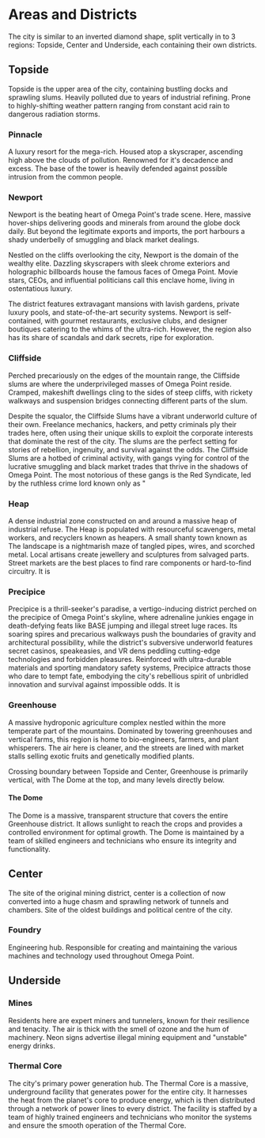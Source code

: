 # Areas and Districts

The city is similar to an inverted diamond shape, split vertically in to 3 regions: Topside, Center and Underside, each containing their own districts. 

## Topside

Topside is the upper area of the city, containing bustling docks and sprawling slums. Heavily polluted due to years of industrial refining. Prone to highly-shifting weather pattern ranging from constant acid rain to dangerous radiation storms.

### Pinnacle

A luxury resort for the mega-rich. Housed atop a skyscraper, ascending high above the clouds of pollution. Renowned for it's decadence and excess. The base of the tower is heavily defended against possible intrusion from the common people.

### Newport

Newport is the beating heart of Omega Point's trade scene. Here, massive hover-ships delivering goods and minerals from around the globe dock daily. But beyond the legitimate exports and imports, the port harbours a shady underbelly of smuggling and black market dealings. 

Nestled on the cliffs overlooking the city, Newport is the domain of the wealthy elite. Dazzling skyscrapers with sleek chrome exteriors and holographic billboards house the famous faces of Omega Point. Movie stars, CEOs, and influential politicians call this enclave home, living in ostentatious luxury.

The district features extravagant mansions with lavish gardens, private luxury pools, and state-of-the-art security systems. Newport is self-contained, with gourmet restaurants, exclusive clubs, and designer boutiques catering to the whims of the ultra-rich. However, the region also has its share of scandals and dark secrets, ripe for exploration. 

### Cliffside

Perched precariously on the edges of the mountain range, the Cliffside slums are where the underprivileged masses of Omega Point reside. Cramped, makeshift dwellings cling to the sides of steep cliffs, with rickety walkways and suspension bridges connecting different parts of the slum. 

Despite the squalor, the Cliffside Slums have a vibrant underworld culture of their own. Freelance mechanics, hackers, and petty criminals ply their trades here, often using their unique skills to exploit the corporate interests that dominate the rest of the city. The slums are the perfect setting for stories of rebellion, ingenuity, and survival against the odds. The Cliffside Slums are a hotbed of criminal activity, with gangs vying for control of the lucrative smuggling and black market trades that thrive in the shadows of Omega Point. The most notorious of these gangs is the Red Syndicate, led by the ruthless crime lord known only as "

### Heap

A dense industrial zone constructed on and around a massive heap of industrial refuse. The Heap is populated with resourceful scavengers, metal workers, and recyclers known as heapers. A small shanty town known as The landscape is a nightmarish maze of tangled pipes, wires, and scorched metal. Local artisans create jewellery and sculptures from salvaged parts. Street markets are the best places to find rare components or hard-to-find circuitry. It is

### Precipice

Precipice is a thrill-seeker's paradise, a vertigo-inducing district perched on the precipice of Omega Point's skyline, where adrenaline junkies engage in death-defying feats like BASE jumping and illegal street luge races. Its soaring spires and precarious walkways push the boundaries of gravity and architectural possibility, while the district's subversive underworld features secret casinos, speakeasies, and VR dens peddling cutting-edge technologies and forbidden pleasures. Reinforced with ultra-durable materials and sporting mandatory safety systems, Precipice attracts those who dare to tempt fate, embodying the city's rebellious spirit of unbridled innovation and survival against impossible odds. It is 

### Greenhouse

A massive hydroponic agriculture complex nestled within the more temperate part of the mountains. Dominated by towering greenhouses and vertical farms, this region is home to bio-engineers, farmers, and plant whisperers. The air here is cleaner, and the streets are lined with market stalls selling exotic fruits and genetically modified plants.

Crossing boundary between Topside and Center, Greenhouse is primarily vertical, with The Dome at the top, and many levels directly below. 

#### The Dome

The Dome is a massive, transparent structure that covers the entire Greenhouse district. It allows sunlight to reach the crops and provides a controlled environment for optimal growth. The Dome is maintained by a team of skilled engineers and technicians who ensure its integrity and functionality.

## Center

The site of the original mining district, center is a collection of  now converted into a huge chasm and sprawling network of tunnels and chambers. Site of the oldest buildings and political centre of the city. 

### Foundry
Engineering hub. Responsible for creating and maintaining the various machines and technology used throughout Omega Point.

## Underside

### Mines

Residents here are expert miners and tunnelers, known for their resilience and tenacity. The air is thick with the smell of ozone and the hum of machinery. Neon signs advertise illegal mining equipment and "unstable" energy drinks. 

### Thermal Core

The city's primary power generation hub. The Thermal Core is a massive, underground facility that generates power for the entire city. It harnesses the heat from the planet's core to produce energy, which is then distributed through a network of power lines to every district. The facility is staffed by a team of highly trained engineers and technicians who monitor the systems and ensure the smooth operation of the Thermal Core.

